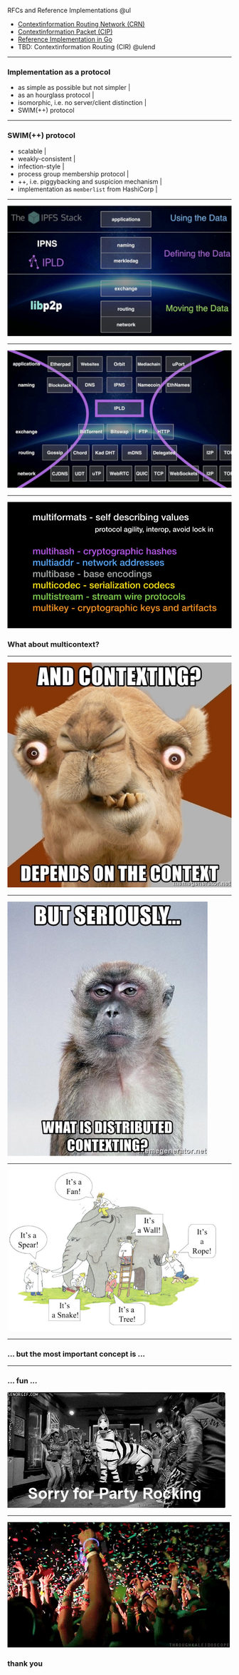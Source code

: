 
RFCs and Reference Implementations
@ul
- [Contextinformation Routing Network (CRN)](https://github.com/stefanhans/golang-contexting/blob/master/RFC/CRN_Concepts.txt)
- [Contextinformation Packet (CIP)](https://github.com/stefanhans/golang-contexting/blob/master/RFC/CIP_Specification.txt)
- [Reference Implementation in Go](https://godoc.org/github.com/stefanhans/golang-contexting/ctx)
- TBD: Contextinformation Routing (CIR)
@ulend

---

### Implementation as a protocol

- as simple as possible but not simpler |
- as an hourglass protocol |
- isomorphic, i.e. no server/client distinction |
- SWIM(++) protocol

---

### SWIM(++) protocol

- scalable |
- weakly-consistent |
- infection-style |
- process group membership protocol |
- ++, i.e. piggybacking and suspicion mechanism |
- implementation as `memberlist` from HashiCorp |

---

![IPFS Stack](assets/image/ipfs-stack.jpg)

---

![IPFS Waist](assets/image/ipfs-thin-waist.jpg)

---

![IPFS Multiformats](assets/image/ipfs-multiformats.jpg)

### What about multicontext?


---



![and contexting... depends on the context](assets/image/and-contexting-depends-on-the-context.jpg)

---

![but seriously... what is distributed contexting](assets/image/but-seriously-what-is-distributed-contexting.jpg)

---

![blind men elephant](assets/image/blind-men-elephant.jpg)

---

### ... but the most important concept is ...

---

### ... fun ...

![party](assets/image/giphy-2.gif)

---

![party](assets/image/giphy-3.gif)

### thank you

